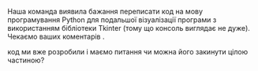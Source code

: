 Наша команда виявила бажання переписати код на мову програмування Python для подальшої візуалізації програми з використанням бібліотеки Tkinter (тому що консоль виглядає не дуже). Чекаємо ваших коментарів .

код ми вже розробили і маємо питання чи можна його закинути цілою частиною?
